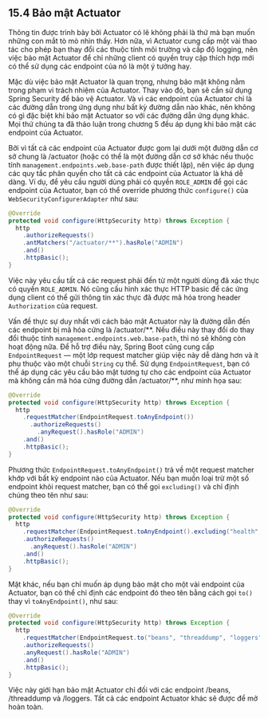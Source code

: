 ## 15.4 Bảo mật Actuator

Thông tin được trình bày bởi Actuator có lẽ không phải là thứ mà bạn muốn những con mắt tò mò nhìn thấy. Hơn nữa, vì Actuator cung cấp một vài thao tác cho phép bạn thay đổi các thuộc tính môi trường và cấp độ logging, nên việc bảo mật Actuator để chỉ những client có quyền truy cập thích hợp mới có thể sử dụng các endpoint của nó là một ý tưởng hay.

Mặc dù việc bảo mật Actuator là quan trọng, nhưng bảo mật không nằm trong phạm vi trách nhiệm của Actuator. Thay vào đó, bạn sẽ cần sử dụng Spring Security để bảo vệ Actuator. Và vì các endpoint của Actuator chỉ là các đường dẫn trong ứng dụng như bất kỳ đường dẫn nào khác, nên không có gì đặc biệt khi bảo mật Actuator so với các đường dẫn ứng dụng khác. Mọi thứ chúng ta đã thảo luận trong chương 5 đều áp dụng khi bảo mật các endpoint của Actuator.

Bởi vì tất cả các endpoint của Actuator được gom lại dưới một đường dẫn cơ sở chung là /actuator (hoặc có thể là một đường dẫn cơ sở khác nếu thuộc tính `management.endpoints.web.base-path` được thiết lập), nên việc áp dụng các quy tắc phân quyền cho tất cả các endpoint của Actuator là khá dễ dàng. Ví dụ, để yêu cầu người dùng phải có quyền `ROLE_ADMIN` để gọi các endpoint của Actuator, bạn có thể override phương thức `configure()` của `WebSecurityConfigurerAdapter` như sau:

```java
@Override
protected void configure(HttpSecurity http) throws Exception {
  http
    .authorizeRequests()
    .antMatchers("/actuator/**").hasRole("ADMIN")
    .and()
    .httpBasic();
}
```

Việc này yêu cầu tất cả các request phải đến từ một người dùng đã xác thực có quyền `ROLE_ADMIN`. Nó cũng cấu hình xác thực HTTP basic để các ứng dụng client có thể gửi thông tin xác thực đã được mã hóa trong header `Authorization` của request.

Vấn đề thực sự duy nhất với cách bảo mật Actuator này là đường dẫn đến các endpoint bị mã hóa cứng là /actuator/\*\*. Nếu điều này thay đổi do thay đổi thuộc tính `management.endpoints.web.base-path`, thì nó sẽ không còn hoạt động nữa. Để hỗ trợ điều này, Spring Boot cũng cung cấp `EndpointRequest` — một lớp request matcher giúp việc này dễ dàng hơn và ít phụ thuộc vào một chuỗi `String` cụ thể. Sử dụng `EndpointRequest`, bạn có thể áp dụng các yêu cầu bảo mật tương tự cho các endpoint của Actuator mà không cần mã hóa cứng đường dẫn /actuator/**, như minh họa sau:

```java
@Override
protected void configure(HttpSecurity http) throws Exception {
  http
    .requestMatcher(EndpointRequest.toAnyEndpoint())
      .authorizeRequests()
        .anyRequest().hasRole("ADMIN")
    .and()
    .httpBasic();
}
```

Phương thức `EndpointRequest.toAnyEndpoint()` trả về một request matcher khớp với bất kỳ endpoint nào của Actuator. Nếu bạn muốn loại trừ một số endpoint khỏi request matcher, bạn có thể gọi `excluding()` và chỉ định chúng theo tên như sau:

```java
@Override
protected void configure(HttpSecurity http) throws Exception {
  http
    .requestMatcher(EndpointRequest.toAnyEndpoint().excluding("health", "info"))
    .authorizeRequests()
      .anyRequest().hasRole("ADMIN")
    .and()
    .httpBasic();
}
```

Mặt khác, nếu bạn chỉ muốn áp dụng bảo mật cho một vài endpoint của Actuator, bạn có thể chỉ định các endpoint đó theo tên bằng cách gọi `to()` thay vì `toAnyEndpoint()`, như sau:

```java
@Override
protected void configure(HttpSecurity http) throws Exception {
  http
    .requestMatcher(EndpointRequest.to("beans", "threaddump", "loggers"))
    .authorizeRequests()
    .anyRequest().hasRole("ADMIN")
    .and()
    .httpBasic();
}
```

Việc này giới hạn bảo mật Actuator chỉ đối với các endpoint /beans, /threaddump và /loggers. Tất cả các endpoint Actuator khác sẽ được để mở hoàn toàn.
